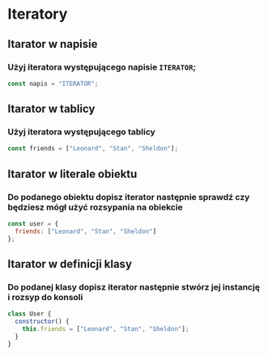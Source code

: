 # Iteratory

## Itarator w napisie

### Użyj iteratora występującego napisie `ITERATOR`;

```javascript
const napis = "ITERATOR";
```

## Itarator w tablicy

### Użyj iteratora występującego tablicy

```javascript
const friends = ["Leonard", "Stan", "Sheldon"];
```

## Itarator w literale obiektu

### Do podanego obiektu dopisz iterator następnie sprawdź czy będziesz mógł użyć rozsypania na obiekcie

```javascript
const user = {
  friends: ["Leonard", "Stan", "Sheldon"]
};
```

## Itarator w definicji klasy

### Do podanej klasy dopisz iterator następnie stwórz jej instancję i rozsyp do konsoli

```javascript
class User {
  constructor() {
    this.friends = ["Leonard", "Stan", "Sheldon"];
  }
}
```
